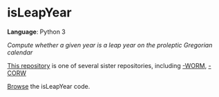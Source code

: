 # isLeapYear

**Language**: Python 3

_Compute whether a given year is a leap year on the proleptic Gregorian calendar_

[This repository](https://github.com/dmparrishphd/isLeapYear-Py-CORW)
is one of several sister repositories, including
[-WORM](https://github.com/dmparrishphd/isLeapYear-Py-WORM),
[-CORW](https://github.com/dmparrishphd/isLeapYear-Py-CORW)

[Browse](https://github.com/dmparrishphd/isLeapYear-Py-WORM/tree/main/Files/0/isLeapYear)
the isLeapYear code.
